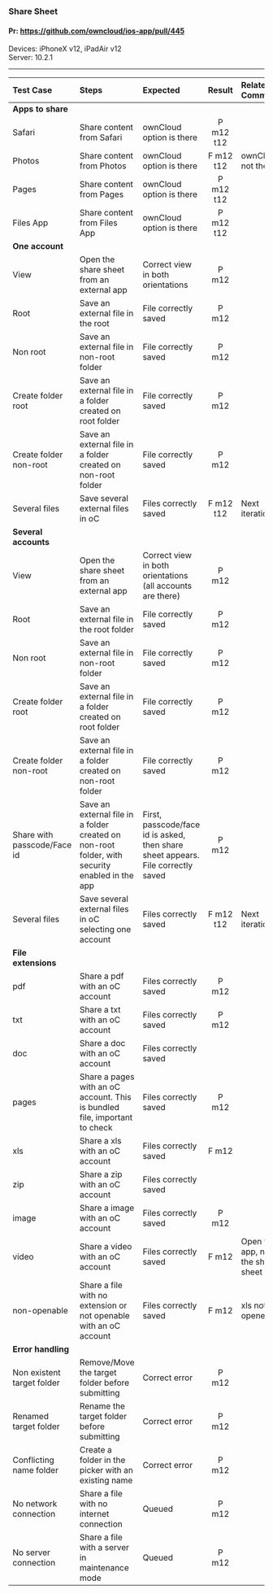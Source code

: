 ###  Share Sheet

#### Pr: https://github.com/owncloud/ios-app/pull/445

Devices: iPhoneX v12, iPadAir v12<br>
Server: 10.2.1

---

 
| Test Case | Steps | Expected | Result | Related Comment | 
| :-------- | :---- | :------- | :----: | :-------------- | 
|**Apps to share**|||||
| Safari | Share content from Safari | ownCloud option is there | P m12 t12 |  |  |
| Photos | Share content from Photos | ownCloud option is there | F m12 t12 | ownCloud not there  | Next iteration |
| Pages | Share content from Pages | ownCloud option is there | P m12 t12 |  |  |
| Files App | Share content from Files App | ownCloud option is there | P m12 t12 |  |  |
|**One account**|||||
| View | Open the share sheet from an external app | Correct view in both orientations | P m12 |  |  |
| Root | Save an external file in the root | File correctly saved | P m12 |  |  |
| Non root | Save an external file in non-root folder | File correctly saved | P m12 |  |  |
| Create folder root | Save an external file in a folder created on root folder | File correctly saved | P m12 |  |  |
| Create folder non-root | Save an external file in a folder created on non-root folder | File correctly saved | P m12 |  |  |
| Several files | Save several external files in oC | Files correctly saved | F m12 t12 | Next iteration |  |
|**Several accounts**|||||
| View | Open the share sheet from an external app | Correct view in both orientations (all accounts are there)  | P m12 |  |  |
| Root | Save an external file in the root folder | File correctly saved | P m12 |  |  |
| Non root | Save an external file in non-root folder | File correctly saved | P m12 |  |  |
| Create folder root | Save an external file in a folder created on root folder | File correctly saved | P m12 |  |  |
| Create folder non-root | Save an external file in a folder created on non-root folder | File correctly saved | P m12 |  |  |
| Share with passcode/Face id | Save an external file in a folder created on non-root folder, with security enabled in the app | First, passcode/face id is asked, then share sheet appears. File correctly saved | P m12 |  |  |
| Several files | Save several external files in oC selecting one account | Files correctly saved | F m12 t12 | Next iteration |  |
|**File extensions**|||||
| pdf | Share a pdf with an oC account | Files correctly saved | P m12 |  |  |
| txt | Share a txt with an oC account | Files correctly saved | P m12 |  |  |
| doc | Share a doc with an oC account | Files correctly saved |  |  |  |
| pages | Share a pages with an oC account. This is bundled file, important to check | Files correctly saved | P m12 |  |  |
| xls | Share a xls with an oC account | Files correctly saved | F m12 |  |  |
| zip | Share a zip with an oC account | Files correctly saved |  |  |  |
| image | Share a image with an oC account | Files correctly saved | P m12 |  |  |
| video | Share a video with an oC account | Files correctly saved | F m12 | Open the app, not the share sheet  |  |
| non-openable | Share a file with no extension or not openable with an oC account | Files correctly saved | F m12 | xls not opened |  |
|**Error handling**|||||
| Non existent target folder | Remove/Move the target folder before submitting | Correct error | P m12 |  |
| Renamed target folder | Rename the target folder before submitting | Correct error | P m12 |  |  |
| Conflicting name folder | Create a folder in the picker with an existing name | Correct error   | P m12 |  |
| No network connection | Share a file with no internet connection | Queued | P m12 |  |  |
| No server connection | Share a file with a server in maintenance mode | Queued | P m12 |  |  |